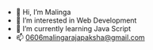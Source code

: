 - 👋 Hi, I’m Malinga 
- 👀 I’m interested in Web Development
- 🌱 I’m currently learning Java Script
- 📫 0606malingarajapaksha@gmail.com
